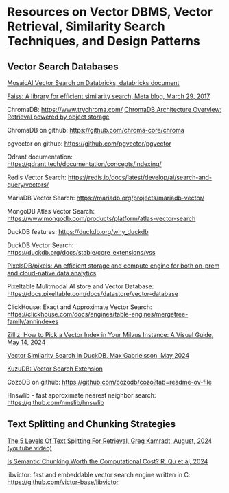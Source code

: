 # Resources on Vector DBMS, Vector Retrieval, Similarity Search Techniques, and Design Patterns

## Vector Search Databases

[MosaicAI Vector Search on Databricks, databricks document](https://docs.databricks.com/aws/en/generative-ai/vector-search)

[Faiss: A library for efficient similarity search, Meta blog, March 29, 2017](https://engineering.fb.com/2017/03/29/data-infrastructure/faiss-a-library-for-efficient-similarity-search/)

ChromaDB: https://www.trychroma.com/
[ChromaDB Architecture Overview: Retrieval powered by object storage](https://www.trychroma.com/engineering/serverless)

ChromaDB on github: https://github.com/chroma-core/chroma

pgvector on github: https://github.com/pgvector/pgvector

Qdrant documentation: https://qdrant.tech/documentation/concepts/indexing/

Redis Vector Search: https://redis.io/docs/latest/develop/ai/search-and-query/vectors/

MariaDB Vector Search: https://mariadb.org/projects/mariadb-vector/

MongoDB Atlas Vector Search: https://www.mongodb.com/products/platform/atlas-vector-search

DuckDB features: https://duckdb.org/why_duckdb

DuckDB Vector Search: https://duckdb.org/docs/stable/core_extensions/vss

[PixelsDB/pixels:  An efficient storage and compute engine for both on-prem and cloud-native data analytics](https://github.com/pixelsdb/pixels)

Pixeltable Mulitmodal AI store and Vector Database: https://docs.pixeltable.com/docs/datastore/vector-database

ClickHouse: Exact and Approximate Vector Search: https://clickhouse.com/docs/engines/table-engines/mergetree-family/annindexes

[Zilliz: How to Pick a Vector Index in Your Milvus Instance: A Visual Guide, May 14, 2024](https://zilliz.com/learn/how-to-pick-a-vector-index-in-milvus-visual-guide)

[Vector Similarity Search in DuckDB, Max Gabrielsson, May 2024](https://duckdb.org/2024/05/03/vector-similarity-search-vss.html)

[KuzuDB: Vector Search Extension](https://docs.kuzudb.com/extensions/vector/)

CozoDB on github: https://github.com/cozodb/cozo?tab=readme-ov-file

Hnswlib - fast approximate nearest neighbor search: https://github.com/nmslib/hnswlib

## Text Splitting and Chunking Strategies

[The 5 Levels Of Text Splitting For Retrieval, Greg Kamradt, August, 2024 (youtube video)](https://youtu.be/8OJC21T2SL4?si=wAVfOfdZ9hs0W1Qq)

[Is Semantic Chunking Worth the Computational Cost? R. Qu et al, 2024](https://github.com/dimitarpg13/vector_db_intro/blob/main/articles/chunking/Is_Semantic_Chunking_Worth_the_Computational_Cost_Qu_2024.pdf)


libvictor: fast and embeddable vector search engine written in C: https://github.com/victor-base/libvictor

